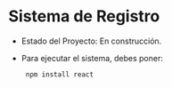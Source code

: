 <h1>Sistema de Registro</h1>

- Estado del Proyecto: En construcción.

- Para ejecutar el sistema, debes poner:

  ``` npm install react```
